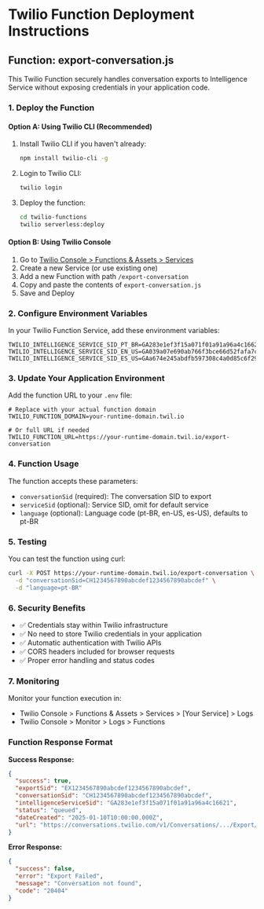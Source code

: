 # Twilio Function Deployment Instructions

## Function: export-conversation.js

This Twilio Function securely handles conversation exports to Intelligence Service without exposing credentials in your application code.

### 1. Deploy the Function

#### Option A: Using Twilio CLI (Recommended)

1. Install Twilio CLI if you haven't already:
   ```bash
   npm install twilio-cli -g
   ```

2. Login to Twilio CLI:
   ```bash
   twilio login
   ```

3. Deploy the function:
   ```bash
   cd twilio-functions
   twilio serverless:deploy
   ```

#### Option B: Using Twilio Console

1. Go to [Twilio Console > Functions & Assets > Services](https://console.twilio.com/us1/develop/functions/services)
2. Create a new Service (or use existing one)
3. Add a new Function with path `/export-conversation`
4. Copy and paste the contents of `export-conversation.js`
5. Save and Deploy

### 2. Configure Environment Variables

In your Twilio Function Service, add these environment variables:

```
TWILIO_INTELLIGENCE_SERVICE_SID_PT_BR=GA283e1ef3f15a071f01a91a96a4c16621
TWILIO_INTELLIGENCE_SERVICE_SID_EN_US=GA039a07e690ab766f3bce66d52fafa7c9
TWILIO_INTELLIGENCE_SERVICE_SID_ES_US=GAa674e245abdfb597308c4a0d85c6f29f
```

### 3. Update Your Application Environment

Add the function URL to your `.env` file:

```env
# Replace with your actual function domain
TWILIO_FUNCTION_DOMAIN=your-runtime-domain.twil.io

# Or full URL if needed
TWILIO_FUNCTION_URL=https://your-runtime-domain.twil.io/export-conversation
```

### 4. Function Usage

The function accepts these parameters:

- `conversationSid` (required): The conversation SID to export
- `serviceSid` (optional): Service SID, omit for default service  
- `language` (optional): Language code (pt-BR, en-US, es-US), defaults to pt-BR

### 5. Testing

You can test the function using curl:

```bash
curl -X POST https://your-runtime-domain.twil.io/export-conversation \
  -d "conversationSid=CH1234567890abcdef1234567890abcdef" \
  -d "language=pt-BR"
```

### 6. Security Benefits

- ✅ Credentials stay within Twilio infrastructure
- ✅ No need to store Twilio credentials in your application
- ✅ Automatic authentication with Twilio APIs
- ✅ CORS headers included for browser requests
- ✅ Proper error handling and status codes

### 7. Monitoring

Monitor your function execution in:
- Twilio Console > Functions & Assets > Services > [Your Service] > Logs
- Twilio Console > Monitor > Logs > Functions

### Function Response Format

**Success Response:**
```json
{
  "success": true,
  "exportSid": "EX1234567890abcdef1234567890abcdef",
  "conversationSid": "CH1234567890abcdef1234567890abcdef",
  "intelligenceServiceSid": "GA283e1ef3f15a071f01a91a96a4c16621",
  "status": "queued",
  "dateCreated": "2025-01-10T10:00:00.000Z",
  "url": "https://conversations.twilio.com/v1/Conversations/.../Export/..."
}
```

**Error Response:**
```json
{
  "success": false,
  "error": "Export Failed",
  "message": "Conversation not found",
  "code": "20404"
}
```
